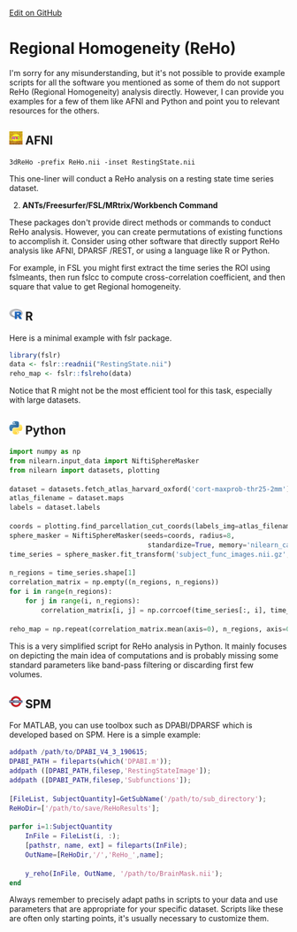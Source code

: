 [Edit on GitHub](https://github.com/cmi-dair/NeuRosetta/edit/main/src/fmri_analysis/regional_homogeneity_reho_.md)
# Regional Homogeneity (ReHo)

I'm sorry for any misunderstanding, but it's not possible to provide example scripts for all the software you mentioned as some of them do not support ReHo (Regional Homogeneity) analysis directly. However, I can provide you examples for a few of them like AFNI and Python and point you to relevant resources for the others.

## <img src="../icons/afni.png" height="24px" /> AFNI
    
```
3dReHo -prefix ReHo.nii -inset RestingState.nii
```

This one-liner will conduct a ReHo analysis on a resting state time series dataset. 


2. **ANTs/Freesurfer/FSL/MRtrix/Workbench Command**

These packages don't provide direct methods or commands to conduct ReHo analysis. However, you can create permutations of existing functions to accomplish it. Consider using other software that directly support ReHo analysis like AFNI, DPARSF /REST, or using a language like R or Python. 

For example, in FSL you might first extract the time series the ROI using fslmeants, then run fslcc to compute cross-correlation coefficient, and then square that value to get Regional homogeneity.
     

## <img src="../icons/r.png" height="24px" /> R
    
Here is a minimal example with fslr package.
    
```R
library(fslr)
data <- fslr::readnii("RestingState.nii")
reho_map <- fslr::fslreho(data)
```
Notice that R might not be the most efficient tool for this task, especially with large datasets.

## <img src="../icons/python.png" height="24px" /> Python
  
```python
import numpy as np
from nilearn.input_data import NiftiSphereMasker
from nilearn import datasets, plotting

dataset = datasets.fetch_atlas_harvard_oxford('cort-maxprob-thr25-2mm') 
atlas_filename = dataset.maps
labels = dataset.labels

coords = plotting.find_parcellation_cut_coords(labels_img=atlas_filename)
sphere_masker = NiftiSphereMasker(seeds=coords, radius=8,
                                   standardize=True, memory='nilearn_cache', verbose=5)
time_series = sphere_masker.fit_transform('subject_func_images.nii.gz', confounds='subject_confounds.csv')

n_regions = time_series.shape[1]
correlation_matrix = np.empty((n_regions, n_regions))
for i in range(n_regions):
    for j in range(i, n_regions):
        correlation_matrix[i, j] = np.corrcoef(time_series[:, i], time_series[:, j])[0, 1]

reho_map = np.repeat(correlation_matrix.mean(axis=0), n_regions, axis=0).reshape(correlation_matrix.shape)
```

This is a very simplified script for ReHo analysis in Python. It mainly focuses on depicting the main idea of computations and is probably missing some standard parameters like band-pass filtering or discarding first few volumes.


## <img src="../icons/spm.png" height="24px" /> SPM

For MATLAB, you can use toolbox such as DPABI/DPARSF which is developed based on SPM. Here is a simple example:

```matlab
addpath /path/to/DPABI_V4_3_190615;
DPABI_PATH = fileparts(which('DPABI.m'));
addpath ([DPABI_PATH,filesep,'RestingStateImage']);
addpath ([DPABI_PATH,filesep,'Subfunctions']);

[FileList, SubjectQuantity]=GetSubName('/path/to/sub_directory');
ReHoDir=['/path/to/save/ReHoResults'];

parfor i=1:SubjectQuantity
    InFile = FileList(i, :);
    [pathstr, name, ext] = fileparts(InFile); 
    OutName=[ReHoDir,'/','ReHo_',name];

    y_reho(InFile, OutName, '/path/to/BrainMask.nii');
end
```

Always remember to precisely adapt paths in scripts to your data and use parameters that are appropriate for your specific dataset. Scripts like these are often only starting points, it's usually necessary to customize them.